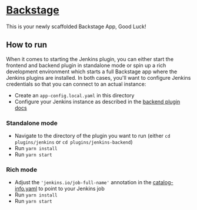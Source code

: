 # [Backstage](https://backstage.io)

This is your newly scaffolded Backstage App, Good Luck!

## How to run

When it comes to starting the Jenkins plugin, you can either start the frontend and backend plugin in standalone mode or
spin up a rich development environment which starts a full Backstage app where the Jenkins plugins are installed. In
both cases, you'll want to configure Jenkins credentials so that you can connect to an actual instance:

- Create an `app-config.local.yaml` in this directory
- Configure your Jenkins instance as described in
  the [backend plugin docs](./plugins/jenkins-backend/README.md#DefaultJenkinsInfoProvider)

### Standalone mode

- Navigate to the directory of the plugin you want to run (either `cd plugins/jenkins` or `cd plugins/jenkins-backend`)
- Run `yarn install`
- Run `yarn start`

### Rich mode

- Adjust the `'jenkins.io/job-full-name'` annotation in the [catalog-info.yaml](./examples/entities.yaml#16) to point to your
  Jenkins job
- Run `yarn install`
- Run `yarn start`

